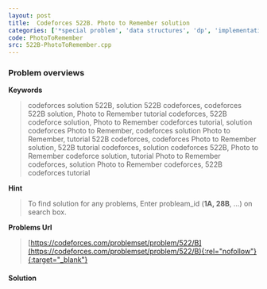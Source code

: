 ```yaml
---
layout: post
title:  Codeforces 522B. Photo to Remember solution
categories: ['*special problem', 'data structures', 'dp', 'implementation']
code: PhotoToRemember
src: 522B-PhotoToRemember.cpp
---
```

### **Problem overviews**

**Keywords**
> codeforces solution 522B, solution 522B codeforces, codeforces 522B solution, Photo to Remember tutorial codeforces, 522B codeforce solution, Photo to Remember codeforces tutorial, solution codeforces Photo to Remember, codeforces solution Photo to Remember, tutorial 522B codeforces, codeforces Photo to Remember solution, 522B tutorial codeforces, solution codeforces 522B, Photo to Remember codeforce solution, tutorial Photo to Remember codeforces, solution Photo to Remember codeforces, 522B codeforces tutorial

**Hint**
> To find solution for any problems, Enter probleam_id (**1A, 28B**, ...) on search box. 

**Problems Url**
> [https://codeforces.com/problemset/problem/522/B](https://codeforces.com/problemset/problem/522/B){:rel="nofollow"}{:target="_blank"}

#### **Solution**




